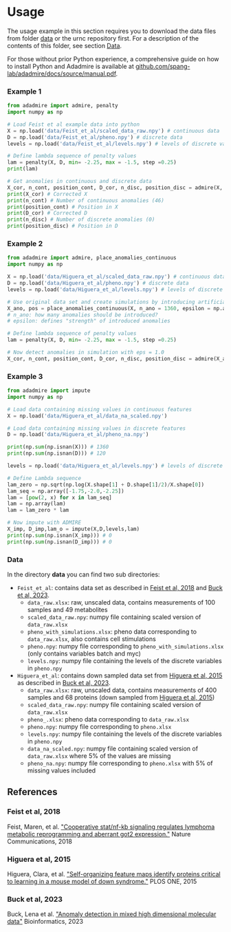 # Usage

The usage example in this section requires you to download the data files from folder [data](https://github.com/spang-lab/adadmire/tree/main/data) or the urnc repository first. For a description of the contents of this folder, see section [Data](#data).

For those without prior Python experience, a comprehensive guide on how to install Python and Adadmire is available at [github.com/spang-lab/adadmire/docs/source/manual.pdf](https://github.com/spang-lab/adadmire/blob/main/docs/source/manual.pdf).

### Example 1

```python
from adadmire import admire, penalty
import numpy as np

# Load Feist et al example data into python
X = np.load('data/Feist_et_al/scaled_data_raw.npy') # continuous data
D = np.load('data/Feist_et_al/pheno.npy') # discrete data
levels = np.load('data/Feist_et_al/levels.npy') # levels of discrete variables

# Define lambda sequence of penalty values
lam = penalty(X, D, min= -2.25, max = -1.5, step =0.25)
print(lam)

# Get anomalies in continuous and discrete data
X_cor, n_cont, position_cont, D_cor, n_disc, position_disc = admire(X, D, levels, lam)
print(X_cor) # Corrected X
print(n_cont) # Number of continuous anomalies (46)
print(position_cont) # Position in X
print(D_cor) # Corrected D
print(n_disc) # Number of discrete anomalies (0)
print(position_disc) # Position in D
```

### Example 2

```python
from adadmire import admire, place_anomalies_continuous
import numpy as np

X = np.load('data/Higuera_et_al/scaled_data_raw.npy') # continuous data
D = np.load('data/Higuera_et_al/pheno.npy') # discrete data
levels = np.load('data/Higuera_et_al/levels.npy') # levels of discrete variables

# Use original data set and create simulations by introducing artificial anomalies with various strengths
X_ano, pos = place_anomalies_continuous(X, n_ano = 1360, epsilon = np.array([0.6, 0.8, 1.0, 1.2, 1.4]))
# n_ano: how many anomalies should be introduced?
# epsilon: defines "strength" of introduced anomalies

# Define lambda sequence of penalty values
lam = penalty(X, D, min= -2.25, max = -1.5, step =0.25)

# Now detect anomalies in simulation with eps = 1.0
X_cor, n_cont, position_cont, D_cor, n_disc, position_disc = admire(X_ano[2],D,levels, lam)
```

### Example 3

```python
from adadmire import impute
import numpy as np

# Load data containing missing values in continuous features
X = np.load('data/Higuera_et_al/data_na_scaled.npy')

# Load data containing missing values in discrete features
D = np.load('data/Higuera_et_al/pheno_na.npy')

print(np.sum(np.isnan(X))) # 1360
print(np.sum(np.isnan(D))) # 120

levels = np.load('data/Higuera_et_al/levels.npy') # levels of discrete variables

# Define Lambda sequence
lam_zero = np.sqrt(np.log(X.shape[1] + D.shape[1]/2)/X.shape[0])
lam_seq = np.array([-1.75,-2.0,-2.25])
lam = [pow(2, x) for x in lam_seq]
lam = np.array(lam)
lam = lam_zero * lam

# Now impute with ADMIRE
X_imp, D_imp,lam_o = impute(X,D,levels,lam)
print(np.sum(np.isnan(X_imp))) # 0
print(np.sum(np.isnan(D_imp))) # 0
```

### Data

In the directory **data** you can find two sub directories:
* `Feist_et_al`: contains data set as described in [Feist et al, 2018](#feist-et-al-2018) and [Buck et al, 2023](#buck-et-al-2023).
    * `data_raw.xlsx`: raw, unscaled data, contains measurements of 100 samples and 49 metabolites
    *  `scaled_data_raw.npy`: numpy file containing scaled version of `data_raw.xlsx`
    *  `pheno_with_simulations.xlsx`: pheno data corresponding to `data_raw.xlsx`, also contains cell stimulations
    *  `pheno.npy`: numpy file corresponding to `pheno_with_simulations.xlsx` (only contains variables batch and myc)
    *  `levels.npy`: numpy file containing the levels of the discrete variables in `pheno.npy`
* `Higuera_et_al`: contains down sampled data set from [Higuera et al, 2015](#higuera-et-al-2015) as described in [Buck et al, 2023](#buck-et-al-2023).
    * `data_raw.xlsx`: raw, unscaled data, contains measurements of 400 samples and 68 proteins (down sampled from [Higuera et al, 2015](#higuera-et-al-2015))
    *  `scaled_data_raw.npy`: numpy file containing scaled version of `data_raw.xlsx`
    *  `pheno_.xlsx`: pheno data corresponding to `data_raw.xlsx`
    *  `pheno.npy`: numpy file corresponding to `pheno.xlsx`
    *  `levels.npy`: numpy file containing the levels of the discrete variables in `pheno.npy`
    *  `data_na_scaled.npy`: numpy file containing scaled version of `data_raw.xlsx` where 5% of the values are missing
    *  `pheno_na.npy`: numpy file corresponding to `pheno.xlsx` with 5% of missing values included

## References

### Feist et al, 2018

Feist, Maren, et al. ["Cooperative stat/nf-kb signaling regulates lymphoma metabolic reprogramming and aberrant got2 expression."](https://doi.org/10.1038/s41467-018-03803-x) Nature Communications, 2018

### Higuera et al, 2015

Higuera, Clara, et al. ["Self-organizing feature maps identify proteins critical to learning in a mouse model of down syndrome."](https://doi.org/10.1371/journal.pone.0129126) PLOS ONE, 2015

### Buck et al, 2023

Buck, Lena et al. ["Anomaly detection in mixed high dimensional molecular data"](https://doi.org/10.1093/bioinformatics/btad501) Bioinformatics, 2023
